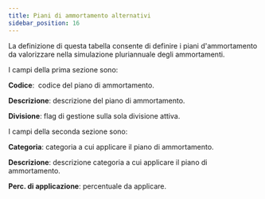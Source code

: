 ```yaml
---
title: Piani di ammortamento alternativi
sidebar_position: 16
---
```


La definizione di questa tabella consente di definire i piani d'ammortamento da valorizzare nella simulazione pluriannuale degli ammortamenti.


I campi della prima sezione sono:

**Codice**:  codice del piano di ammortamento.

**Descrizione**: descrizione del piano di ammortamento.

**Divisione**: flag di gestione sulla sola divisione attiva.


I campi della seconda sezione sono:

**Categoria**: categoria a cui applicare il piano di ammortamento.

**Descrizione**: descrizione categoria a cui applicare il piano di ammortamento.

**Perc. di applicazione**: percentuale da applicare.